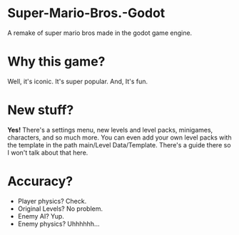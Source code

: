 # Super-Mario-Bros.-Godot
A remake of super mario bros made in the godot game engine.

# Why this game?
Well, it's iconic. It's super popular. And, It's fun.

# New stuff?
**Yes!** There's a settings menu, new levels and level packs, minigames, characters, and so much more. You can even add your own level packs with the template in the path main/Level Data/Template. There's a guide there so I won't talk about that here.

# Accuracy?
- Player physics? Check. 
- Original Levels? No problem.
- Enemy AI? Yup.
- Enemy physics? Uhhhhhh...
